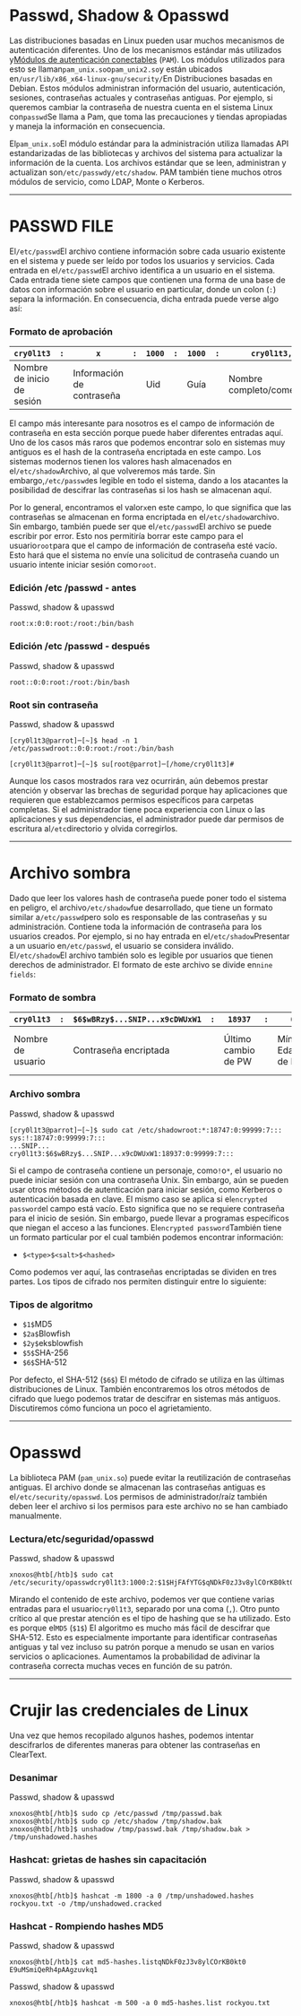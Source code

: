 # Passwd, Shadow & Opasswd

Las distribuciones basadas en Linux pueden usar muchos mecanismos de autenticación diferentes. Uno de los mecanismos estándar más utilizados y[Módulos de autenticación conectables](https://web.archive.org/web/20220622215926/http://www.linux-pam.org/Linux-PAM-html/Linux-PAM_SAG.html) (`PAM`). Los módulos utilizados para esto se llaman`pam_unix.so`o`pam_unix2.so`y están ubicados en`/usr/lib/x86_x64-linux-gnu/security/`En Distribuciones basadas en Debian. Estos módulos administran información del usuario, autenticación, sesiones, contraseñas actuales y contraseñas antiguas. Por ejemplo, si queremos cambiar la contraseña de nuestra cuenta en el sistema Linux con`passwd`Se llama a Pam, que toma las precauciones y tiendas apropiadas y maneja la información en consecuencia.

El`pam_unix.so`El módulo estándar para la administración utiliza llamadas API estandarizadas de las bibliotecas y archivos del sistema para actualizar la información de la cuenta. Los archivos estándar que se leen, administran y actualizan son`/etc/passwd`y`/etc/shadow`. PAM también tiene muchos otros módulos de servicio, como LDAP, Monte o Kerberos.

---

# **PASSWD FILE**

El`/etc/passwd`El archivo contiene información sobre cada usuario existente en el sistema y puede ser leído por todos los usuarios y servicios. Cada entrada en el`/etc/passwd`El archivo identifica a un usuario en el sistema. Cada entrada tiene siete campos que contienen una forma de una base de datos con información sobre el usuario en particular, donde un colon (`:`) separa la información. En consecuencia, dicha entrada puede verse algo así:

### **Formato de aprobación**

| **`cry0l1t3`** | **`:`** | **`x`** | **`:`** | **`1000`** | **`:`** | **`1000`** | **`:`** | **`cry0l1t3,,,`** | **`:`** | **`/home/cry0l1t3`** | **`:`** | **`/bin/bash`** |
| --- | --- | --- | --- | --- | --- | --- | --- | --- | --- | --- | --- | --- |
| Nombre de inicio de sesión |  | Información de contraseña |  | Uid |  | Guía |  | Nombre completo/comentarios |  | Directorio de inicio |  | Caparazón |

El campo más interesante para nosotros es el campo de información de contraseña en esta sección porque puede haber diferentes entradas aquí. Uno de los casos más raros que podemos encontrar solo en sistemas muy antiguos es el hash de la contraseña encriptada en este campo. Los sistemas modernos tienen los valores hash almacenados en el`/etc/shadow`Archivo, al que volveremos más tarde. Sin embargo,`/etc/passwd`es legible en todo el sistema, dando a los atacantes la posibilidad de descifrar las contraseñas si los hash se almacenan aquí.

Por lo general, encontramos el valor`x`en este campo, lo que significa que las contraseñas se almacenan en forma encriptada en el`/etc/shadow`archivo. Sin embargo, también puede ser que el`/etc/passwd`El archivo se puede escribir por error. Esto nos permitiría borrar este campo para el usuario`root`para que el campo de información de contraseña esté vacío. Esto hará que el sistema no envíe una solicitud de contraseña cuando un usuario intente iniciar sesión como`root`.

### **Edición /etc /passwd - antes**

Passwd, shadow & upasswd

```
root:x:0:0:root:/root:/bin/bash

```

### **Edición /etc /passwd - después**

Passwd, shadow & upasswd

```
root::0:0:root:/root:/bin/bash

```

### **Root sin contraseña**

Passwd, shadow & upasswd

```
[cry0l1t3@parrot]─[~]$ head -n 1 /etc/passwdroot::0:0:root:/root:/bin/bash

[cry0l1t3@parrot]─[~]$ su[root@parrot]─[/home/cry0l1t3]#

```

Aunque los casos mostrados rara vez ocurrirán, aún debemos prestar atención y observar las brechas de seguridad porque hay aplicaciones que requieren que establezcamos permisos específicos para carpetas completas. Si el administrador tiene poca experiencia con Linux o las aplicaciones y sus dependencias, el administrador puede dar permisos de escritura al`/etc`directorio y olvida corregirlos.

---

# **Archivo sombra**

Dado que leer los valores hash de contraseña puede poner todo el sistema en peligro, el archivo`/etc/shadow`fue desarrollado, que tiene un formato similar a`/etc/passwd`pero solo es responsable de las contraseñas y su administración. Contiene toda la información de contraseña para los usuarios creados. Por ejemplo, si no hay entrada en el`/etc/shadow`Presentar a un usuario en`/etc/passwd`, el usuario se considera inválido. El`/etc/shadow`El archivo también solo es legible por usuarios que tienen derechos de administrador. El formato de este archivo se divide en`nine fields`:

### **Formato de sombra**

| **`cry0l1t3`** | **`:`** | **`$6$wBRzy$...SNIP...x9cDWUxW1`** | **`:`** | **`18937`** | **`:`** | **`0`** | **`:`** | **`99999`** | **`:`** | **`7`** | **`:`** | **`:`** | **`:`** |
| --- | --- | --- | --- | --- | --- | --- | --- | --- | --- | --- | --- | --- | --- |
| Nombre de usuario |  | Contraseña encriptada |  | Último cambio de PW |  | Mínimo Edad de PW |  | Max. Edad de PW |  | Período de advertencia | Período de inactividad | Fecha de expiración | No usado |

### **Archivo sombra**

Passwd, shadow & upasswd

```
[cry0l1t3@parrot]─[~]$ sudo cat /etc/shadowroot:*:18747:0:99999:7:::
sys:!:18747:0:99999:7:::
...SNIP...
cry0l1t3:$6$wBRzy$...SNIP...x9cDWUxW1:18937:0:99999:7:::
```

Si el campo de contraseña contiene un personaje, como`!`o`*`, el usuario no puede iniciar sesión con una contraseña Unix. Sin embargo, aún se pueden usar otros métodos de autenticación para iniciar sesión, como Kerberos o autenticación basada en clave. El mismo caso se aplica si el`encrypted password`el campo está vacío. Esto significa que no se requiere contraseña para el inicio de sesión. Sin embargo, puede llevar a programas específicos que niegan el acceso a las funciones. El`encrypted password`También tiene un formato particular por el cual también podemos encontrar información:

- `$<type>$<salt>$<hashed>`

Como podemos ver aquí, las contraseñas encriptadas se dividen en tres partes. Los tipos de cifrado nos permiten distinguir entre lo siguiente:

### **Tipos de algoritmo**

- `$1$`MD5
- `$2a$`Blowfish
- `$2y$`eksblowfish
- `$5$`SHA-256
- `$6$`SHA-512

Por defecto, el SHA-512 (`$6$`) El método de cifrado se utiliza en las últimas distribuciones de Linux. También encontraremos los otros métodos de cifrado que luego podemos tratar de descifrar en sistemas más antiguos. Discutiremos cómo funciona un poco el agrietamiento.

---

# **Opasswd**

La biblioteca PAM (`pam_unix.so`) puede evitar la reutilización de contraseñas antiguas. El archivo donde se almacenan las contraseñas antiguas es el`/etc/security/opasswd`. Los permisos de administrador/raíz también deben leer el archivo si los permisos para este archivo no se han cambiado manualmente.

### **Lectura/etc/seguridad/opasswd**

Passwd, shadow & upasswd

```
xnoxos@htb[/htb]$ sudo cat /etc/security/opasswdcry0l1t3:1000:2:$1$HjFAfYTG$qNDkF0zJ3v8ylCOrKB0kt0,$1$kcUjWZJX$E9uMSmiQeRh4pAAgzuvkq1
```

Mirando el contenido de este archivo, podemos ver que contiene varias entradas para el usuario`cry0l1t3`, separado por una coma (`,`). Otro punto crítico al que prestar atención es el tipo de hashing que se ha utilizado. Esto es porque el`MD5` (`$1$`) El algoritmo es mucho más fácil de descifrar que SHA-512. Esto es especialmente importante para identificar contraseñas antiguas y tal vez incluso su patrón porque a menudo se usan en varios servicios o aplicaciones. Aumentamos la probabilidad de adivinar la contraseña correcta muchas veces en función de su patrón.

---

# **Crujir las credenciales de Linux**

Una vez que hemos recopilado algunos hashes, podemos intentar descifrarlos de diferentes maneras para obtener las contraseñas en ClearText.

### **Desanimar**

Passwd, shadow & upasswd

```
xnoxos@htb[/htb]$ sudo cp /etc/passwd /tmp/passwd.bak xnoxos@htb[/htb]$ sudo cp /etc/shadow /tmp/shadow.bak xnoxos@htb[/htb]$ unshadow /tmp/passwd.bak /tmp/shadow.bak > /tmp/unshadowed.hashes
```

### **Hashcat: grietas de hashes sin capacitación**

Passwd, shadow & upasswd

```
xnoxos@htb[/htb]$ hashcat -m 1800 -a 0 /tmp/unshadowed.hashes rockyou.txt -o /tmp/unshadowed.cracked
```

### **Hashcat - Rompiendo hashes MD5**

Passwd, shadow & upasswd

```
xnoxos@htb[/htb]$ cat md5-hashes.listqNDkF0zJ3v8ylCOrKB0kt0
E9uMSmiQeRh4pAAgzuvkq1

```

Passwd, shadow & upasswd

```
xnoxos@htb[/htb]$ hashcat -m 500 -a 0 md5-hashes.list rockyou.txt
```